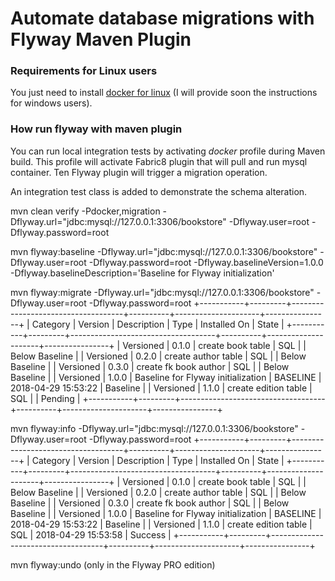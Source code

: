 # Automate database migrations with Flyway Maven Plugin

### Requirements for Linux users
You just need to install [docker for linux](https://www.docker.com/docker-ubuntu) (I will provide soon the instructions for windows users). 

### How run flyway with maven plugin 
You can run local integration tests by activating *docker* profile during Maven build. 
This profile will activate Fabric8 plugin that will pull and run mysql container. Ten Flyway plugin will trigger a migration operation.

An integration test class is added to demonstrate the schema alteration.


mvn clean verify -Pdocker,migration -Dflyway.url="jdbc:mysql://127.0.0.1:3306/bookstore" -Dflyway.user=root -Dflyway.password=root


mvn flyway:baseline -Dflyway.url="jdbc:mysql://127.0.0.1:3306/bookstore" -Dflyway.user=root -Dflyway.password=root -Dflyway.baselineVersion=1.0.0 -Dflyway.baselineDescription='Baseline for Flyway initialization'

mvn flyway:migrate -Dflyway.url="jdbc:mysql://127.0.0.1:3306/bookstore" -Dflyway.user=root -Dflyway.password=root
+-----------+---------+------------------------------------+----------+---------------------+----------------+
| Category  | Version | Description                        | Type     | Installed On        | State          |
+-----------+---------+------------------------------------+----------+---------------------+----------------+
| Versioned | 0.1.0   | create book table                  | SQL      |                     | Below Baseline |
| Versioned | 0.2.0   | create author table                | SQL      |                     | Below Baseline |
| Versioned | 0.3.0   | create fk book author              | SQL      |                     | Below Baseline |
| Versioned | 1.0.0   | Baseline for Flyway initialization | BASELINE | 2018-04-29 15:53:22 | Baseline       |
| Versioned | 1.1.0   | create edition table               | SQL      |                     | Pending        |
+-----------+---------+------------------------------------+----------+---------------------+----------------+

mvn flyway:info -Dflyway.url="jdbc:mysql://127.0.0.1:3306/bookstore" -Dflyway.user=root -Dflyway.password=root
+-----------+---------+------------------------------------+----------+---------------------+----------------+
| Category  | Version | Description                        | Type     | Installed On        | State          |
+-----------+---------+------------------------------------+----------+---------------------+----------------+
| Versioned | 0.1.0   | create book table                  | SQL      |                     | Below Baseline |
| Versioned | 0.2.0   | create author table                | SQL      |                     | Below Baseline |
| Versioned | 0.3.0   | create fk book author              | SQL      |                     | Below Baseline |
| Versioned | 1.0.0   | Baseline for Flyway initialization | BASELINE | 2018-04-29 15:53:22 | Baseline       |
| Versioned | 1.1.0   | create edition table               | SQL      | 2018-04-29 15:53:58 | Success        |
+-----------+---------+------------------------------------+----------+---------------------+----------------+

mvn flyway:undo (only in the Flyway PRO edition)



